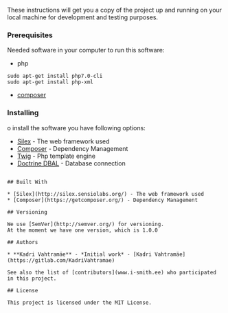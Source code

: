 These instructions will get you a copy of the project up and running on your local machine for development and testing purposes.

### Prerequisites

Needed software in your computer to run this software:

* php
```
sudo apt-get install php7.0-cli
sudo apt-get install php-xml
```

* [composer](https://getcomposer.org/download/)

### Installing

o install the software you have following options:
* [Silex](http://silex.sensiolabs.org/) - The web framework used
* [Composer](https://getcomposer.org/) - Dependency Management
* [Twig](http://twig.sensiolabs.org/) - Php template engine
* [Doctrine DBAL](http://docs.doctrine-project.org/projects/doctrine-dbal/en/latest/index.html) - Database connection


```

## Built With

* [Silex](http://silex.sensiolabs.org/) - The web framework used
* [Composer](https://getcomposer.org/) - Dependency Management

## Versioning

We use [SemVer](http://semver.org/) for versioning.
At the moment we have one version, which is 1.0.0

## Authors

* **Kadri Vahtramäe** - *Initial work* - [Kadri Vahtramäe](https://gitlab.com/KadriVahtramae)

See also the list of [contributors](www.i-smith.ee) who participated in this project.

## License

This project is licensed under the MIT License.
